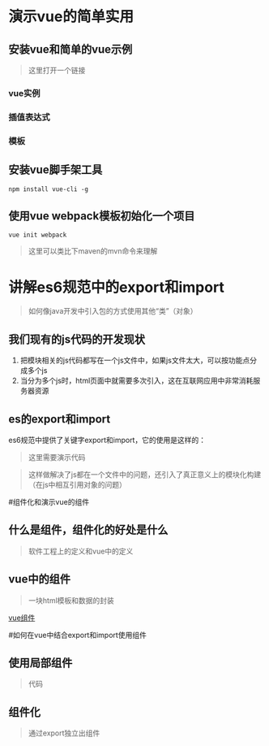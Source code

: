 # 演示vue的简单实用

## 安装vue和简单的vue示例

> 这里打开一个链接

### vue实例

### 插值表达式

### 模板


## 安装vue脚手架工具

`npm install vue-cli -g`

## 使用vue webpack模板初始化一个项目

`vue init webpack`

> 这里可以类比下maven的mvn命令来理解

# 讲解es6规范中的export和import

>如何像java开发中引入包的方式使用其他“类”（对象）

## 我们现有的js代码的开发现状

1. 把模块相关的js代码都写在一个js文件中，如果js文件太大，可以按功能点分成多个js
2. 当分为多个js时，html页面中就需要多次引入，这在互联网应用中非常消耗服务器资源

## es的export和import

es6规范中提供了关键字export和import，它的使用是这样的：

> 这里需要演示代码

> 这样做解决了js都在一个文件中的问题，还引入了真正意义上的模块化构建（在js中相互引用对象的问题）
>

#组件化和演示vue的组件

## 什么是组件，组件化的好处是什么

> 软件工程上的定义和vue中的定义

## vue中的组件

> 一块html模板和数据的封装

[vue组件](https://cn.vuejs.org/v2/guide/components.html)

#如何在vue中结合export和import使用组件

## 使用局部组件

> 代码

## 组件化

> 通过export独立出组件